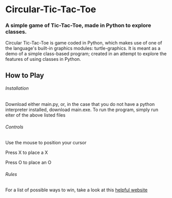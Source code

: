 <!--start-->
# Circular-Tic-Tac-Toe
### A simple game of Tic-Tac-Toe, made in Python to explore classes.

Circular Tic-Tac-Toe is game coded in Python, which makes use of one of the language's built-in graphics modules: turtle-graphics.
It is meant as a demo of a simple class-based program; created in an attempt to explore the features of using classes in Python.
<!--end-->
## How to Play
###### Installation
Download either main.py, or, in the case that you do not have a python interpreter installed, download main.exe.
To run the program, simply run eiter of the above listed files
###### Controls
Use the mouse to position your cursor

Press X to place a X

Press O to place an O
###### Rules
For a list of possible ways to win, take a look at this [helpful website](http://dpsumner.com/cirttt/howToPlay.html)


